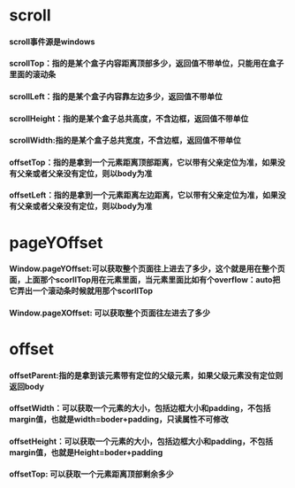 

# scroll



#### scroll事件源是windows



#### scrollTop：指的是某个盒子内容距离顶部多少，返回值不带单位，只能用在盒子里面的滚动条

#### scrollLeft：指的是某个盒子内容靠左边多少，返回值不带单位

#### scrollHeight：指的是某个盒子总共高度，不含边框，返回值不带单位

#### scrollWidth:指的是某个盒子总共宽度，不含边框，返回值不带单位

#### offsetTop：指的是拿到一个元素距离顶部距离，它以带有父亲定位为准，如果没有父亲或者父亲没有定位，则以body为准

#### offsetLeft：指的是拿到一个元素距离左边距离，它以带有父亲定位为准，如果没有父亲或者父亲没有定位，则以body为准

# pageYOffset

#### Window.pageYOffset:可以获取整个页面往上进去了多少，这个就是用在整个页面，上面那个scorllTop用在元素里面，当元素里面比如有个overflow：auto把它弄出一个滚动条时候就用那个scorllTop

#### Window.pageXOffset: 可以获取整个页面往左进去了多少





# offset

#### offsetParent:指的是拿到该元素带有定位的父级元素，如果父级元素没有定位则返回body

#### offsetWidth：可以获取一个元素的大小，包括边框大小和padding，不包括margin值，也就是width=boder+padding，只读属性不可修改

#### offsetHeight：可以获取一个元素的大小，包括边框大小和padding，不包括margin值，也就是Height=boder+padding



#### offsetTop: 可以获取一个元素距离顶部剩余多少



